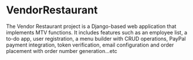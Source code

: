 # VendorRestaurant

The Vendor Restaurant project is a Django-based web application that implements MTV functions. 
It includes features such as an employee list, a to-do app, user registration, a menu builder
with CRUD operations, PayPal payment integration, token verification,  email configuration
and order placement with order number generation...etc

